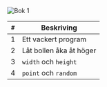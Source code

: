 ![Bok 1](framsida_1.png)

`#`|Beskriving
---|---
1|Ett vackert program
2|Låt bollen åka åt höger
3|`width` och `height`
4|`point` och `random`
